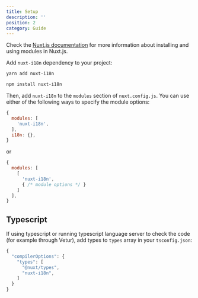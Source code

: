 ```yaml
---
title: Setup
description: ''
position: 2
category: Guide
---
```


<alert type="info">

Check the [Nuxt.js documentation](https://nuxtjs.org/guides/configuration-glossary/configuration-modules) for more information about installing and using modules in Nuxt.js.

</alert>

Add `nuxt-i18n` dependency to your project:

<code-group>
  <code-block label="Yarn" active>

  ```bash
  yarn add nuxt-i18n
  ```

  </code-block>
  <code-block label="NPM">

  ```bash
  npm install nuxt-i18n
  ```

  </code-block>
</code-group>

Then, add `nuxt-i18n` to the `modules` section of `nuxt.config.js`. You can use either of the following ways to specify the module options:

```js {}[nuxt.config.js]
{
  modules: [
    'nuxt-i18n',
  ],
  i18n: {},
}
```

or

```js {}[nuxt.config.js]
{
  modules: [
    [
      'nuxt-i18n',
      { /* module options */ }
    ]
  ],
}
```

## Typescript

If using typescript or running typescript language server to check the code (for example through Vetur), add types to `types` array in your `tsconfig.json`:

```js {}[tsconfig.json]
{
  "compilerOptions": {
    "types": [
      "@nuxt/types",
      "nuxt-i18n",
    ]
  }
}
```
